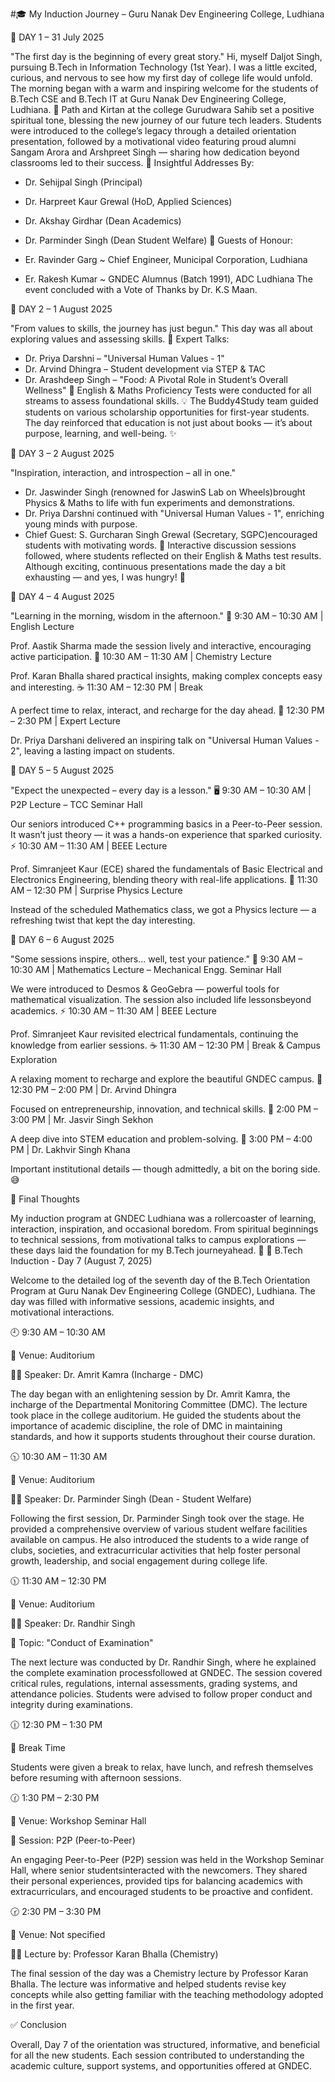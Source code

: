 #🎓 My Induction Journey – Guru Nanak Dev Engineering College, Ludhiana


📅 DAY 1 – 31 July 2025

"The first day is the beginning of every great story."
Hi, myself Daljot Singh, pursuing B.Tech in Information Technology (1st Year). I was a little excited, curious, and nervous to see how my first day of college life would unfold.
The morning began with a warm and inspiring welcome for the students of B.Tech CSE and B.Tech IT at Guru Nanak Dev Engineering College, Ludhiana.
🙏 Path and Kirtan at the college Gurudwara Sahib set a positive spiritual tone, blessing the new journey of our future tech leaders.
Students were introduced to the college’s legacy through a detailed orientation presentation, followed by a motivational video featuring proud alumni Sangam Arora and Arshpreet Singh — sharing how dedication beyond classrooms led to their success.
🎤 Insightful Addresses By:

* Dr. Sehijpal Singh (Principal)
* Dr. Harpreet Kaur Grewal (HoD, Applied Sciences)
* Dr. Akshay Girdhar (Dean Academics)
* Dr. Parminder Singh (Dean Student Welfare)
🌟 Guests of Honour:

* Er. Ravinder Garg ~ Chief Engineer, Municipal Corporation, Ludhiana
* Er. Rakesh Kumar ~ GNDEC Alumnus (Batch 1991), ADC Ludhiana
The event concluded with a Vote of Thanks by Dr. K.S Maan.

📅 DAY 2 – 1 August 2025

"From values to skills, the journey has just begun."
This day was all about exploring values and assessing skills.
🎤 Expert Talks:

* Dr. Priya Darshni – "Universal Human Values - 1"
* Dr. Arvind Dhingra – Student development via STEP & TAC
* Dr. Arashdeep Singh – "Food: A Pivotal Role in Student’s Overall Wellness"
📝 English & Maths Proficiency Tests were conducted for all streams to assess foundational skills.
💡 The Buddy4Study team guided students on various scholarship opportunities for first-year students. The day reinforced that education is not just about books — it’s about purpose, learning, and well-being. ✨

📅 DAY 3 – 2 August 2025

"Inspiration, interaction, and introspection – all in one."
* Dr. Jaswinder Singh (renowned for JaswinS Lab on Wheels)brought Physics & Maths to life with fun experiments and demonstrations.
* Dr. Priya Darshni continued with "Universal Human Values - 1", enriching young minds with purpose.
* Chief Guest: S. Gurcharan Singh Grewal (Secretary, SGPC)encouraged students with motivating words.
💬 Interactive discussion sessions followed, where students reflected on their English & Maths test results.
Although exciting, continuous presentations made the day a bit exhausting — and yes, I was hungry! 🍔

📅 DAY 4 – 4 August 2025

"Learning in the morning, wisdom in the afternoon."
🌟 9:30 AM – 10:30 AM | English Lecture

Prof. Aastik Sharma made the session lively and interactive, encouraging active participation.
🔬 10:30 AM – 11:30 AM | Chemistry Lecture

Prof. Karan Bhalla shared practical insights, making complex concepts easy and interesting.
☕ 11:30 AM – 12:30 PM | Break

A perfect time to relax, interact, and recharge for the day ahead.
🎤 12:30 PM – 2:30 PM | Expert Lecture

Dr. Priya Darshani delivered an inspiring talk on "Universal Human Values - 2", leaving a lasting impact on students.

📅 DAY 5 – 5 August 2025

"Expect the unexpected – every day is a lesson."
🖥️ 9:30 AM – 10:30 AM | P2P Lecture – TCC Seminar Hall

Our seniors introduced C++ programming basics in a Peer-to-Peer session. It wasn’t just theory — it was a hands-on experience that sparked curiosity.
⚡ 10:30 AM – 11:30 AM | BEEE Lecture

Prof. Simranjeet Kaur (ECE) shared the fundamentals of Basic Electrical and Electronics Engineering, blending theory with real-life applications.
📐 11:30 AM – 12:30 PM | Surprise Physics Lecture

Instead of the scheduled Mathematics class, we got a Physics lecture — a refreshing twist that kept the day interesting.

📅 DAY 6 – 6 August 2025

"Some sessions inspire, others… well, test your patience."
🧮 9:30 AM – 10:30 AM | Mathematics Lecture – Mechanical Engg. Seminar Hall

We were introduced to Desmos & GeoGebra — powerful tools for mathematical visualization. The session also included life lessonsbeyond academics.
⚡ 10:30 AM – 11:30 AM | BEEE Lecture

Prof. Simranjeet Kaur revisited electrical fundamentals, continuing the knowledge from earlier sessions.
☕ 11:30 AM – 12:30 PM | Break & Campus Exploration

A relaxing moment to recharge and explore the beautiful GNDEC campus.
🎤 12:30 PM – 2:00 PM | Dr. Arvind Dhingra

Focused on entrepreneurship, innovation, and technical skills.
🧪 2:00 PM – 3:00 PM | Mr. Jasvir Singh Sekhon

A deep dive into STEM education and problem-solving.
🧠 3:00 PM – 4:00 PM | Dr. Lakhvir Singh Khana

Important institutional details — though admittedly, a bit on the boring side. 😅

🎯 Final Thoughts

My induction program at GNDEC Ludhiana was a rollercoaster of learning, interaction, inspiration, and occasional boredom. From spiritual beginnings to technical sessions, from motivational talks to campus explorations — these days laid the foundation for my B.Tech journeyahead. 🚀
🏫 B.Tech Induction - Day 7 (August 7, 2025)

Welcome to the detailed log of the seventh day of the B.Tech Orientation Program at Guru Nanak Dev Engineering College (GNDEC), Ludhiana. The day was filled with informative sessions, academic insights, and motivational interactions.

🕘 9:30 AM – 10:30 AM

📍 Venue: Auditorium

👨‍🏫 Speaker: Dr. Amrit Kamra (Incharge - DMC)

The day began with an enlightening session by Dr. Amrit Kamra, the incharge of the Departmental Monitoring Committee (DMC). The lecture took place in the college auditorium. He guided the students about the importance of academic discipline, the role of DMC in maintaining standards, and how it supports students throughout their course duration.

🕥 10:30 AM – 11:30 AM

📍 Venue: Auditorium

👨‍🏫 Speaker: Dr. Parminder Singh (Dean - Student Welfare)

Following the first session, Dr. Parminder Singh took over the stage. He provided a comprehensive overview of various student welfare facilities available on campus. He also introduced the students to a wide range of clubs, societies, and extracurricular activities that help foster personal growth, leadership, and social engagement during college life.

🕦 11:30 AM – 12:30 PM

📍 Venue: Auditorium

👨‍🏫 Speaker: Dr. Randhir Singh

🎯 Topic: "Conduct of Examination"

The next lecture was conducted by Dr. Randhir Singh, where he explained the complete examination processfollowed at GNDEC. The session covered critical rules, regulations, internal assessments, grading systems, and attendance policies. Students were advised to follow proper conduct and integrity during examinations.

🕧 12:30 PM – 1:30 PM

🍱 Break Time

Students were given a break to relax, have lunch, and refresh themselves before resuming with afternoon sessions.

🕜 1:30 PM – 2:30 PM

📍 Venue: Workshop Seminar Hall

👥 Session: P2P (Peer-to-Peer)

An engaging Peer-to-Peer (P2P) session was held in the Workshop Seminar Hall, where senior studentsinteracted with the newcomers. They shared their personal experiences, provided tips for balancing academics with extracurriculars, and encouraged students to be proactive and confident.

🕝 2:30 PM – 3:30 PM

📍 Venue: Not specified

👨‍🏫 Lecture by: Professor Karan Bhalla (Chemistry)

The final session of the day was a Chemistry lecture by Professor Karan Bhalla. The lecture was informative and helped students revise key concepts while also getting familiar with the teaching methodology adopted in the first year.

✅ Conclusion

Overall, Day 7 of the orientation was structured, informative, and beneficial for all the new students. Each session contributed to understanding the academic culture, support systems, and opportunities offered at GNDEC.
